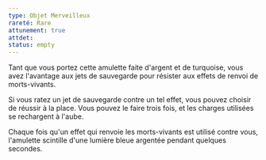 ```yaml
---
type: Objet Merveilleux
rareté: Rare
attunement: true
attdet:
status: empty
---
```

Tant que vous portez cette amulette faite d'argent et de turquoise, vous avez l'avantage aux jets de sauvegarde pour résister aux effets de renvoi de morts-vivants.

Si vous ratez un jet de sauvegarde contre un tel effet, vous pouvez choisir de réussir à la place. Vous pouvez le faire trois fois, et les charges utilisées se rechargent à l'aube.

Chaque fois qu'un effet qui renvoie les morts-vivants est utilisé contre vous, l'amulette scintille d'une lumière bleue argentée pendant quelques secondes.
